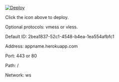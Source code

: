 [![Deploy](https://www.herokucdn.com/deploy/button.png)](https://dashboard.heroku.com/new?template=https://github.com/bianyichong/xray-heroku)

Click the icon above to deploy.

Optional protocols: vmess or vless.

Default ID: 2bea1837-52c1-4548-b4ea-1ea554afbfc1

Address: appname.herokuapp.com

Port: 443 or 80

Path: /

Network: ws
